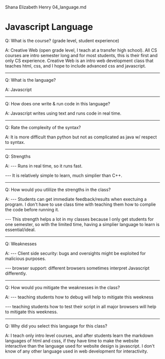 Shana Elizabeth Henry
04_language.md

# Javascript Language 

Q: What is the course? (grade level, student experience)

A: Creative Web (open grade level, I teach at a transfer high school).  All CS courses are intro semester long and for most students, this is their first and only CS experience.  Creative Web is an intro web development class that teaches html, css, and I hope to include advanced css and javascript.

----

Q: What is the language?

A: Javascript

----

Q: How does one write & run code in this language?

A: Javascript writes using text and runs code in real time.

----

Q: Rate the complexity of the syntax?

A: It is more difficult than python but not as complicated as java w/ respect to syntax. 

----

Q: Strengths

A:  --- Runs in real time, so it runs fast.  

--- It is relatively simple to learn, much simplier than C++.

----

Q: How would you utlilize the strengths in the class?

A:  --- Students can get immediate feedback/results when exectuing a program.  I don't have to use class time with teaching them how to complie the code before running it. 

--- This strength helps a lot in my classes because I only get students for one semester, so with the limited time, having a simplier language to learn is essential/ideal.

----

Q: Weaknesses

A: --- Client side security: bugs and oversights might be exploited for malicious purposes.

--- browser support: different browsers sometimes interpret Javascript differently.

----

Q: How would you mitigate the weaknesses in the class?

A: --- teaching students how to debug will help to mitigate this weekness

--- teaching students how to test their script in all major browsers will help to mitigate this weekness. 

----

Q: Why did you select this language for this class?

A: I teach only intro level courses, and after students learn the markdown languages of html and csss, if they have time to make the website interactive than the language used for website design is javascript.  I don't know of any other language used in web development for interactivity. 

